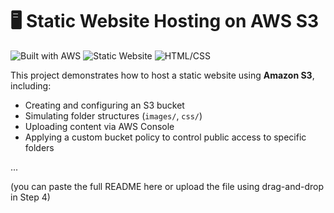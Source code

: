 # 🖥️ Static Website Hosting on AWS S3

![Built with AWS](https://img.shields.io/badge/Built%20with-AWS-orange?logo=amazon-aws&logoColor=white)
![Static Website](https://img.shields.io/badge/Hosted%20on-S3-blue?logo=amazon-s3)
![HTML/CSS](https://img.shields.io/badge/Code-HTML%20%7C%20CSS-green?logo=html5&logoColor=white)

This project demonstrates how to host a static website using **Amazon S3**, including:
- Creating and configuring an S3 bucket
- Simulating folder structures (`images/`, `css/`)
- Uploading content via AWS Console
- Applying a custom bucket policy to control public access to specific folders

...

(you can paste the full README here or upload the file using drag-and-drop in Step 4)
